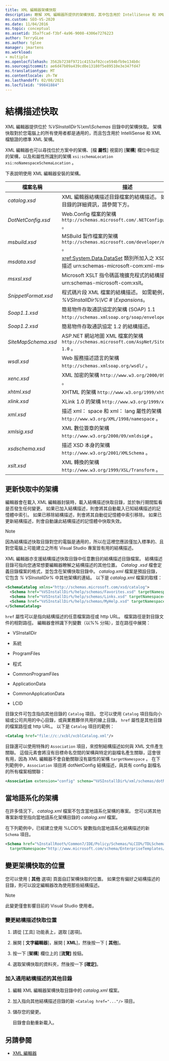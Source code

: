 ```yaml
---
title: XML 編輯器架構快取
description: 瞭解 XML 編輯器所提供的架構快取，其中包含用於 IntelliSense 和 XML 檔驗證的標準 XML 架構。
ms.custom: SEO-VS-2020
ms.date: 11/04/2016
ms.topic: conceptual
ms.assetid: 35a7fcad-f3bf-4a96-9008-4306e7276223
author: TerryGLee
ms.author: tglee
manager: jmartens
ms.workload:
- multiple
ms.openlocfilehash: 3562b7238f9721c4153af02cce594bfb9e134b0c
ms.sourcegitcommit: ae6d47b09a439cd0e13180f5e89510e3e347fd47
ms.translationtype: MT
ms.contentlocale: zh-TW
ms.lasthandoff: 02/08/2021
ms.locfileid: "99841884"
---
```

# <a name="schema-cache"></a>結構描述快取

XML 編輯器提供位於 *%VSInstallDir%\xml\Schemas* 目錄中的架構快取。 架構快取對於您電腦上的所有使用者都是通用的，而且包含用於 IntelliSense 和 XML 檔驗證的標準 XML 架構。

XML 編輯器也可以尋找位於方案中的架構、[檔 **屬性**] 視窗的 [**架構**] 欄位中指定的架構，以及和屬性所識別的架構 `xsi:schemaLocation` `xsi:noNamespaceSchemaLocation` 。

下表說明使用 XML 編輯器安裝的架構。

| 檔案名稱 | 描述 |
|-| - |
| *catalog.xsd* | XML 編輯器結構描述目錄檔案的結構描述。 如需結構描述目錄的詳細資訊，請參閱下方。 |
| *DotNetConfig.xsd* | Web.Config 檔案的架構 `http://schemas.microsoft.com/.NETConfiguration/v2.0` 。 |
| *msbuild.xsd* | MSBuild 製作檔案的架構 `http://schemas.microsoft.com/developer/msbuild/2003` 。 |
| *msdata.xsd* | <xref:System.Data.DataSet> 類別所加入之 XSD 附註的結構描述 urn:schemas-microsoft-com:xml-msdata。 |
| *msxsl.xsd* | Microsoft XSLT 指令碼區塊擴充程式的結構描述 urn:schemas-microsoft-com:xslt。 |
| *SnippetFormat.xsd* | 程式碼片段 XML 檔案的結構描述。 如需範例，請參閱 *%VSInstallDir%\VC # \Expansions*。 |
| *Soap1.1.xsd* | 簡易物件存取通訊協定的架構 (SOAP) 1.1 `http://schemas.xmlsoap.org/soap/envelope/` 。 |
| *Soap1.2.xsd* | 簡易物件存取通訊協定 1.2 的結構描述。 |
| *SiteMapSchema.xsd* | ASP.NET 網站地圖 XML 檔案的架構 `http://schemas.microsoft.com/AspNet/SiteMap-File-1.0` 。 |
| *wsdl.xsd* | Web 服務描述語言的架構 `http://schemas.xmlsoap.org/wsdl/` 。 |
| *xenc.xsd* | XML 加密的架構 `http://www.w3.org/2000/09/xmldsig#` 。 |
| *xhtml.xsd* | XHTML 的架構 `http://www.w3.org/1999/xhtml` 。 |
| *xlink.xsd* | XLink 1.0 的架構 `http://www.w3.org/1999/xlink` 。 |
| *xml.xsd* | 描述 xml： space 和 xml： lang 屬性的架構 `http://www.w3.org/XML/1998/namespace` 。 |
| *xmlsig.xsd* | XML 數位簽章的架構 `http://www.w3.org/2000/09/xmldsig#` 。 |
| *xsdschema.xsd* | 描述 XSD 本身的架構 `http://www.w3.org/2001/XMLSchema` 。 |
| *xslt.xsd* | XML 轉換的架構 `http://www.w3.org/1999/XSL/Transform` 。 |

## <a name="update-schemas-in-the-cache"></a>更新快取中的架構

編輯器會在載入 XML 編輯器封裝時，載入結構描述快取目錄，並於執行期間監看是否發生任何變更。 如果已加入結構描述，則會將其自動載入已知結構描述的記憶體中索引。 如果已移除結構描述，則會將其自動從記憶體中索引移除。 如果已更新結構描述，則會自動讓此結構描述的記憶體中快取失效。

> [!NOTE]
> 因為結構描述快取目錄對您的電腦是通用的，所以在這裡您應該僅加入標準的、且對您電腦上可能建立之所有 Visual Studio 專案皆有用的結構描述。

XML 編輯器亦支援結構描述快取目錄中任意數目的結構描述目錄檔案。 結構描述目錄可指向您通常想要編輯器瞭解之結構描述的其他位置。 *Catalog .xsd* 檔會定義目錄檔案的格式，並包含在架構快取目錄中。 *catalog.xml* 檔案是預設目錄，它包含 *% VSInstallDir%* 中其他架構的連結。 以下是 *catalog.xml* 檔案的取樣：

```xml
<SchemaCatalog xmlns="http://schemas.microsoft.com/xsd/catalog">
  <Schema href="%VSInstallDir%/help/schemas/Favorites.xsd" targetNamespace="urn:Favorites-Schema"/>
  <Schema href="%VSInstallDir%/help/schemas/Links.xsd" targetNamespace="urn:Links-Schema"/>
  <Schema href="%VSInstallDir%/help/schemas/MyHelp.xsd" targetNamespace="urn:VSHelp-Schema"/>
</SchemaCatalog>
```

`href` 屬性可以是指向結構描述的任意檔案路徑或 http URL。 檔案路徑是對目錄文件的相對路徑。 編輯器會辨識下列變數（以%% 分隔），並在路徑中展開：

- VSInstallDir

- 系統

- ProgramFiles

- 程式

- CommonProgramFiles

- ApplicationData

- CommonApplicationData

- LCID

目錄文件可包含指向其他目錄的 `Catalog` 項目。 您可以使用 `Catalog` 項目指向小組或公司共用的中心目錄，或與業務夥伴共用的線上目錄。 `href` 屬性是其他目錄的檔案路徑或 http URL。 以下是 `Catalog` 項目的範例：

```xml
<Catalog href="file://c:/xcbl/xcblCatalog.xml"/>
```

目錄還可以使用特殊的 `Association` 項目，來控制結構描述如何與 XML 文件產生關聯。 這個元素會將沒有目標命名空間的架構與特定的副檔名產生關聯，這會很有用，因為 XML 編輯器不會自動關聯沒有屬性的架構 `targetNamespace` 。 在下列範例中，`Association` 項目將 dotNetConfig 結構描述，與具有 config 副檔名的所有檔案相關聯：

```xml
<Association extension="config" schema="%VSInstallDir%/xml/schemas/dotNetConfig.xsd"/>
```

## <a name="localized-schemas"></a>當地語系化的架構

在許多情況下， *catalog.xml* 檔案不包含當地語系化架構的專案。 您可以將其他專案新增至指向當地語系化架構目錄的 *catalog.xml* 檔案。

在下列範例中，已經建立使用 %LCID% 變數指向當地語系化結構描述的新 `Schema` 項目。

```xml
<Schema href="%InstallRoot%/Common7/IDE/Policy/Schemas/%LCID%/TDLSchema.xsd"
  targetNamespace="http://www.microsoft.com/schema/EnterpriseTemplates/TDLSchema"/>
```

## <a name="change-the-location-of-the-schema-cache"></a>變更架構快取的位置

您可以使用 [ **其他** 選項] 頁面自訂架構快取的位置。 如果您有偏好之結構描述的目錄，則可以設定編輯器改為使用那些結構描述。

> [!NOTE]
> 此變更僅會影響目前的 Visual Studio 使用者。

### <a name="to-change-the-schema-cache-location"></a>變更結構描述快取位置

1. 請從 [工具] 功能表上，選取 [選項]。

2. 展開 [ **文字編輯器**]，展開 [ **XML**]，然後按一下 [ **其他**]。

3. 按一下 [**架構**] 欄位上的 [**流覽]** 按鈕。

4. 選取架構快取的資料夾，然後按一下 **[確定]**。

### <a name="to-add-another-directory-of-common-schemas"></a>加入通用結構描述的其他目錄

1. 編輯 XML 編輯器架構快取目錄中的 *catalog.xml* 檔案。

2. 加入指向其他結構描述目錄的新 `<Catalog href="..."/>` 項目。

3. 儲存您的變更。

   目錄會自動重新載入。

## <a name="see-also"></a>另請參閱

- [XML 編輯器](../xml-tools/xml-editor.md)
